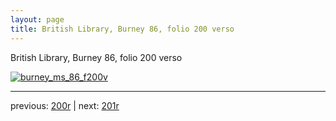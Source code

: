 ```yaml
---
layout: page
title: British Library, Burney 86, folio 200 verso
---
```


British Library, Burney 86, folio 200 verso

[![burney_ms_86_f200v](http://www.homermultitext.org/iipsrv?IIIF=/project/homer/pyramidal/deepzoom/bl/burney86imgs/v1/burney_ms_86_f200v.tif/full/800,/0/default.jpg)](http://www.homermultitext.org/ict2/?urn=urn:cite2:bl:burney86imgs.v1:burney_ms_86_f200v) 

---

previous:  [200r](../200r/) | next: [201r](../201r/)